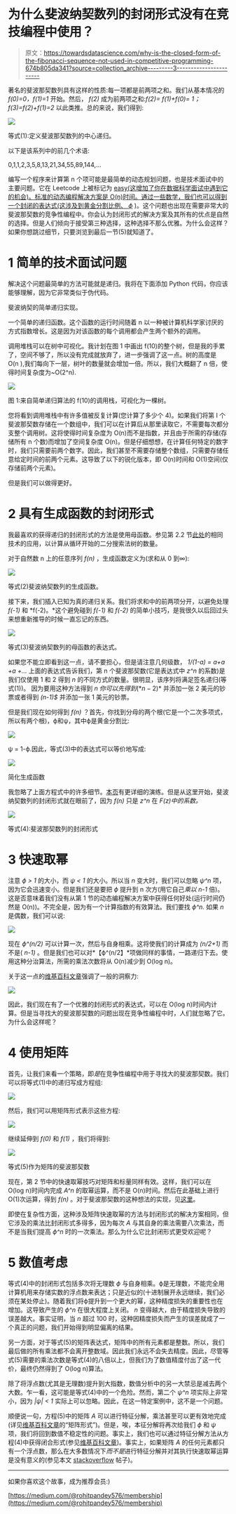 # 为什么斐波纳契数列的封闭形式没有在竞技编程中使用？

> 原文：<https://towardsdatascience.com/why-is-the-closed-form-of-the-fibonacci-sequence-not-used-in-competitive-programming-674b805da341?source=collection_archive---------3----------------------->

著名的斐波那契数列具有这样的性质:每一项都是前两项之和。我们从基本情况的 *f(0)=0，f(1)=1* 开始。然后， *f(2)* 成为前两项之和:*f(2)= f(1)+f(0)= 1；f(3)=f(2)+f(1)=2* 以此类推。总的来说，我们得到:

![](img/ce8ffcf7748f213f64febde880d6c164.png)

等式(1):定义斐波那契数列的中心递归。

以下是该系列中的前几个术语:

0,1,1,2,3,5,8,13,21,34,55,89,144,…

编写一个程序来计算第 n 个项可能是最简单的动态规划问题，也是技术面试中的主要问题。它在 Leetcode 上被标记为 [easy(这增加了你在数据科学面试中遇到它的机会)。标准的动态编程解决方案是 O(n)时间。通过一些数学，我们也可以得到一个封闭的表达式(这涉及到](https://leetcode.com/problems/fibonacci-number/)[黄金分割比例、 *ϕ*](https://en.wikipedia.org/wiki/Golden_ratio) )。这个问题也出现在需要非常大的斐波那契数的竞争性编程中。你会认为封闭形式的解决方案及其所有的优点是自然的选择。但是人们倾向于接受第三种选择，这种选择不那么优雅。为什么会这样？如果你想跳过细节，只要浏览到最后一节(5)就知道了。

# 1 简单的技术面试问题

解决这个问题最简单的方法可能就是递归。我将在下面添加 Python 代码，你应该能够理解，因为它非常类似于伪代码。

斐波纳契的简单递归实现。

一个简单的递归函数。这个函数的运行时间随着 n 以一种被计算机科学家讨厌的方式指数增长。这是因为对该函数的每个调用都会产生两个额外的调用。

调用堆栈可以在树中可视化。我计划在图 1 中画出 f(10)的整个树，但是我的手累了，空间不够了，所以没有完成就放弃了，进一步强调了这一点。树的高度是 O(n ),我们每向下一层，树叶的数量就会增加一倍。所以，我们大概翻了 n 倍，使得时间复杂度为~O(2^n).

![](img/ece783a6012e5de17e9ebdd9c597a921.png)

图 1:来自简单递归算法的 f(10)的调用栈，可视化为一棵树。

您将看到调用堆栈中有许多值被反复计算(您计算了多少个 4)。如果我们将第 I 个斐波那契数存储在一个数组中，我们可以在计算后从那里读取它，不需要每次都分支整个调用树。这将使得时间复杂度为 O(n)而不是指数，并且由于所需的存储(存储所有 n 个数)而增加了空间复杂度 O(n)。但是仔细想想，在计算任何特定的数字时，我们只需要前两个数字。因此，我们甚至不需要存储整个数组，只需要存储任意给定时间的前两个元素。这导致了以下的锐化版本，即 O(n)时间和 O(1)空间(仅存储前两个元素)。

但是我们可以做得更好。

# 2 具有生成函数的封闭形式

我最喜欢的获得递归的封闭形式的方法是使用母函数。参见第 2.2 节[此处](https://www.cantorsparadise.com/walking-on-a-grid-4316d46712f)的相同技术的应用，以计算从循环开始的二分搜索法树的数量。

对于自然数 n 上的任意序列 *f(n)* ，生成函数定义为(求和从 0 到∞):

![](img/2bd8c96df6a236528fa5b09abf0c3e0f.png)

等式(2)斐波纳契数列的生成函数。

接下来，我们插入已知为真的递归关系。我们将求和中的前两项分开，以避免处理 *f(-1)* 和 *f(-2)。*这个避免碰到 *f(-1)* 和 *f(-2)* 的简单小技巧，是我很久以后回过头来想重新推导的时候一直忘记的东西。

![](img/c7eb8770f5f16f3f8f12762c74a55430.png)

等式(3)斐波纳契数列的母函数的表达式。

如果您不能立即看到这一点，请不要担心，但是请注意几何级数， *1/(1-a) = a+a +a +…* 上面的表达式告诉我们，第 n 个斐波那契数(它是表达式中 *z^n* 的系数)是我们仅使用 1 和 2 得到 *n* 的不同方式的数量。很明显，该序列将满足签名递归(等式(1))。 因为要用这种方法得到 *n* $你可以先得到( *n-2)$* 并添加一张 2 美元的钞票或者得到 *(n-1)$* 并添加一张 1 美元的钞票。

但是我们现在如何得到 *f(n)* ？首先，你找到分母的两个根(它是一个二次多项式，所以有两个根)，ϕ和ψ，其中ϕ是黄金分割比:

![](img/f8157419e29219792195dc8cd6259374.png)

ψ = 1-ϕ.因此，等式(3)中的表达式可以等价地写成:

![](img/11dba221860215978bb42449f7e9c58f.png)

简化生成函数

我忽略了上面方程式中的许多细节。[本页](https://austinrochford.com/posts/2013-11-01-generating-functions-and-fibonacci-numbers.html)有更详细的演练。但是从这里开始，斐波纳契数列的封闭形式就在眼前了，因为 *f(n)* 只是 *z^n* 在 *F(z)中的系数。*

![](img/489dd7d9c8a8283111f71597243e4787.png)

等式(4):斐波那契数列的封闭形式

# 3 快速取幂

注意 *ϕ > 1* 的大小，而 *ψ < 1* 的大小。所以当 *n* 变大时，我们可以忽略 *ψ^n* 项，因为它会迅速变小。但是我们还是要把 *ϕ* 提升到 n 次方(用它自己*乘以 n-1* 倍)。这是否意味着我们没有从第 1 节的动态编程解决方案中获得任何好处(运行时间仍然是 O(n))。不完全是，因为有一个计算指数的有效算法。我们要找 *ϕ^n.* 如果 *n* 是偶数，我们可以说:

![](img/54348c3cc6b1fa42113f9918e092feed.png)

现在 *ϕ^(n/2)* 可以计算一次，然后与自身相乘。这将使我们的计算成为 *(n/2+1)* 而不是( *n-1)* 。但是我们也可以对*【ϕ^(n/2】*项做同样的事情，一路递归下去。使用这种分治算法，所需的乘法次数将从 O(n)减少到 O(log n)。

关于这一点的[维基百科文章](https://en.wikipedia.org/wiki/Exponentiation_by_squaring)强调了一般的洞察力:

![](img/89527230d689f6c15361230db30d2be5.png)

因此，我们现在有了一个优雅的封闭形式的表达式，可以在 O(log n)时间内计算。但是当寻找大的斐波那契数的问题出现在竞争性编程中时，人们就忽略了它。为什么会这样呢？

# 4 使用矩阵

首先，让我们来看一个策略，即*是*在竞争性编程中用于寻找大的斐波那契数。我们可以将等式(1)中的递归写成方程组:

![](img/e208968f8c171419ff93c3d522102193.png)

然后，我们可以用矩阵形式表示这些方程:

![](img/65972ae588e447b1a9d0662d0a7b65b3.png)

继续延伸到 *f(0)* 和 *f(1)* ，我们将得到:

![](img/7f768de3046939283031ba36d9f2ae7e.png)

等式(5)作为矩阵的斐波那契数

现在，第 2 节中的快速取幂技巧对矩阵和标量同样有效。这样，我们可以在 O(log n)时间内完成 *A^n* 的取幂运算，而不是 O(n)时间。然后在此基础上进行 O(1)次运算，得到 *f(n)* 。对于斐波那契数的这种想法的实现，见[这里](https://stackoverflow.com/a/23462371/1826912)。

即使在复杂性方面，这种涉及矩阵快速取幂的方法与封闭形式的解决方案相同，但它涉及的乘法比封闭形式多得多，因为每次 *A* 与其自身的乘法需要八次乘法，而不是当我们提高 *ϕ^n* 时的一次乘法。那么为什么它比封闭形式更受欢迎呢？

# 5 数值考虑

等式(4)中的封闭形式包括多次将无理数 *ϕ* 与自身相乘。ϕ是无理数，不能完全用计算机用来存储实数的浮点数来表达；只是近似的(十进制展开永远继续，我们必须在某处停止)。随着我们将ϕ提升到一个更大的幂，这种精度损失的重要性也在增加。这导致产生的 *ϕ^n* 在很大程度上关闭。 *n* 变得越大，由于精度损失导致的误差越大。事实证明，当 *n* 超过 100 时，这种因精度损失而产生的误差就成了一个真正的问题，我们开始得到明显偏离的结果。

另一方面，对于等式(5)的矩阵表达式，矩阵中的所有元素都是整数。所以，我们最后做的所有乘法都不会离开整数域。因此我们永远不会失去精度。因此，尽管等式(5)需要的乘法次数是等式(4)的八倍以上，但我们为了数值精度付出了这一代价，最终仍然得到了 O(log n)算法。

除了将浮点数(尤其是无理数)提升到大指数，数值分析中的另一大禁忌是减去两个大数。乍一看，这可能是等式(4)中的一个危险。然而，第二个 *ψ^n* 项实际上非常小，因为 *|ψ| < 1* 实际上可以忽略。因此，在这一特定案例中，这不是一个问题。

顺便说一句，方程(5)中的矩阵 *A* 可以进行特征分解，乘法甚至可以更有效地完成(详见[维基百科文章](https://en.wikipedia.org/wiki/Fibonacci_number)的“矩阵形式”)。但是，唉，本征分解将再次给我们 *ϕ* 和 *ψ* 项，我们将回到数值不稳定性的问题。事实上，我们也可以通过特征分解方法从方程(4)中获得闭合形式(参见[维基百科文章](https://en.wikipedia.org/wiki/Fibonacci_number))。事实上，如果矩阵 *A* 的任何元素都只有一个浮点数，那么在大多数情况下*而不是*进行特征分解并对其执行快速取幂运算是没有意义的(参见本文 [stackoverflow](https://stackoverflow.com/questions/12311869/is-there-any-fast-method-of-matrix-exponentiation) 帖子)。

_______________________________________________________

如果你喜欢这个故事，成为推荐会员:)

[https://medium.com/@rohitpandey576/membership](https://medium.com/@rohitpandey576/membership)